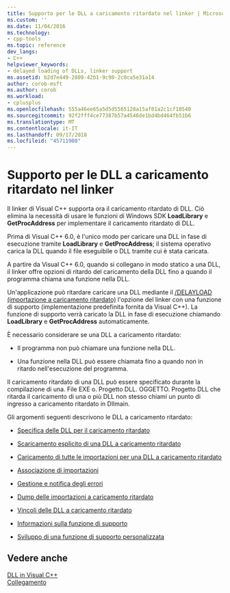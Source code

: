 ```yaml
---
title: Supporto per le DLL a caricamento ritardato nel linker | Microsoft Docs
ms.custom: ''
ms.date: 11/04/2016
ms.technology:
- cpp-tools
ms.topic: reference
dev_langs:
- C++
helpviewer_keywords:
- delayed loading of DLLs, linker support
ms.assetid: b2d7e449-2809-42b1-9c90-2c0ca5e31a14
author: corob-msft
ms.author: corob
ms.workload:
- cplusplus
ms.openlocfilehash: 555a46ee65a5d5d5565128a15af01a2c1cf18540
ms.sourcegitcommit: 92f2fff4ce77387b57a4546de1bd4bd464fb51b6
ms.translationtype: MT
ms.contentlocale: it-IT
ms.lasthandoff: 09/17/2018
ms.locfileid: "45711908"
---
```

# <a name="linker-support-for-delay-loaded-dlls"></a>Supporto per le DLL a caricamento ritardato nel linker

Il linker di Visual C++ supporta ora il caricamento ritardato di DLL. Ciò elimina la necessità di usare le funzioni di Windows SDK **LoadLibrary** e **GetProcAddress** per implementare il caricamento ritardato di DLL.

Prima di Visual C++ 6.0, è l'unico modo per caricare una DLL in fase di esecuzione tramite **LoadLibrary** e **GetProcAddress**; il sistema operativo carica la DLL quando il file eseguibile o DLL tramite cui è stata caricata.

A partire da Visual C++ 6.0, quando si collegano in modo statico a una DLL, il linker offre opzioni di ritardo del caricamento della DLL fino a quando il programma chiama una funzione nella DLL.

Un'applicazione può ritardare caricare una DLL mediante il [/DELAYLOAD (importazione a caricamento ritardato)](../../build/reference/delayload-delay-load-import.md) l'opzione del linker con una funzione di supporto (implementazione predefinita fornita da Visual C++). La funzione di supporto verrà caricato la DLL in fase di esecuzione chiamando **LoadLibrary** e **GetProcAddress** automaticamente.

È necessario considerare se una DLL a caricamento ritardato:

- Il programma non può chiamare una funzione nella DLL.

- Una funzione nella DLL può essere chiamata fino a quando non in ritardo nell'esecuzione del programma.

Il caricamento ritardato di una DLL può essere specificato durante la compilazione di una. File EXE o. Progetto DLL. OGGETTO. Progetto DLL che ritarda il caricamento di una o più DLL non stesso chiami un punto di ingresso a caricamento ritardato in Dllmain.

Gli argomenti seguenti descrivono le DLL a caricamento ritardato:

- [Specifica delle DLL per il caricamento ritardato](../../build/reference/specifying-dlls-to-delay-load.md)

- [Scaricamento esplicito di una DLL a caricamento ritardato](../../build/reference/explicitly-unloading-a-delay-loaded-dll.md)

- [Caricamento di tutte le importazioni per una DLL a caricamento ritardato](../../build/reference/loading-all-imports-for-a-delay-loaded-dll.md)

- [Associazione di importazioni](../../build/reference/binding-imports.md)

- [Gestione e notifica degli errori](../../build/reference/error-handling-and-notification.md)

- [Dump delle importazioni a caricamento ritardato](../../build/reference/dumping-delay-loaded-imports.md)

- [Vincoli delle DLL a caricamento ritardato](../../build/reference/constraints-of-delay-loading-dlls.md)

- [Informazioni sulla funzione di supporto](understanding-the-helper-function.md)

- [Sviluppo di una funzione di supporto personalizzata](../../build/reference/developing-your-own-helper-function.md)

## <a name="see-also"></a>Vedere anche

[DLL in Visual C++](../../build/dlls-in-visual-cpp.md)<br/>
[Collegamento](../../build/reference/linking.md)